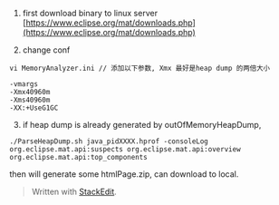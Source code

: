 
1. first download binary to linux server
[https://www.eclipse.org/mat/downloads.php](https://www.eclipse.org/mat/downloads.php)

2. change conf


```
vi MemoryAnalyzer.ini // 添加以下参数, Xmx 最好是heap dump 的两倍大小

-vmargs
-Xmx40960m
-Xms40960m
-XX:+UseG1GC
```
3. if heap dump is already generated by outOfMemoryHeapDump, 
```
./ParseHeapDump.sh java_pidXXXX.hprof -consoleLog org.eclipse.mat.api:suspects org.eclipse.mat.api:overview org.eclipse.mat.api:top_components

```
then will generate some htmlPage.zip, can download to local. 

> Written with [StackEdit](https://stackedit.io/).
<!--stackedit_data:
eyJoaXN0b3J5IjpbLTU1NTQwODExOF19
-->